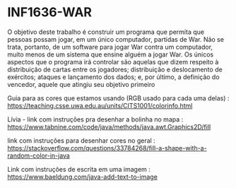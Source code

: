 # INF1636-WAR

O objetivo deste trabalho é construir um programa que permita que pessoas possam
jogar, em um único computador, partidas de War. Não se trata, portanto, de um
software para jogar War contra um computador, muito menos de um sistema que
ensine alguém a jogar War.
Os únicos aspectos que o programa irá controlar são aquelas que dizem respeito à
distribuição de cartas entre os jogadores; distribuição e deslocamento de exércitos;
ataques e lançamento dos dados; e, por último, a definição do vencedor, aquele que
atingiu seu objetivo primeiro

Guia para as cores que estamos usando (RGB usado para cada uma delas) : https://teaching.csse.uwa.edu.au/units/CITS1001/colorinfo.html

Lívia - link com instruções pra desenhar a bolinha no mapa : https://www.tabnine.com/code/java/methods/java.awt.Graphics2D/fill

link com instruções para desenhar cores no geral : https://stackoverflow.com/questions/33784268/fill-a-shape-with-a-random-color-in-java

Link com instruções de escrita em uma imagem : https://www.baeldung.com/java-add-text-to-image
